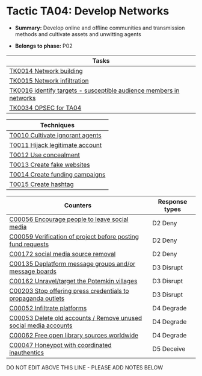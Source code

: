 # Tactic TA04: Develop Networks

* **Summary:** Develop online and offline communities and transmission methods and cultivate assets and unwitting agents

* **Belongs to phase:** P02



| Tasks |
| ----- |
| [TK0014 Network building](../tasks/TK0014.md) |
| [TK0015 Network infiltration](../tasks/TK0015.md) |
| [TK0016 identify targets - susceptible audience members in networks](../tasks/TK0016.md) |
| [TK0034 OPSEC for TA04](../tasks/TK0034.md) |



| Techniques |
| ---------- |
| [T0010 Cultivate ignorant agents](../techniques/T0010.md) |
| [T0011 Hijack legitimate account](../techniques/T0011.md) |
| [T0012 Use concealment](../techniques/T0012.md) |
| [T0013 Create fake websites](../techniques/T0013.md) |
| [T0014 Create funding campaigns](../techniques/T0014.md) |
| [T0015 Create hashtag](../techniques/T0015.md) |



| Counters | Response types |
| -------- | -------------- |
| [C00056 Encourage people to leave social media](../counters/C00056.md) | D2 Deny |
| [C00059 Verification of project before posting fund requests](../counters/C00059.md) | D2 Deny |
| [C00172 social media source removal](../counters/C00172.md) | D2 Deny |
| [C00135 Deplatform message groups and/or message boards](../counters/C00135.md) | D3 Disrupt |
| [C00162 Unravel/target the Potemkin villages](../counters/C00162.md) | D3 Disrupt |
| [C00203 Stop offering press credentials to propaganda outlets](../counters/C00203.md) | D3 Disrupt |
| [C00052 Infiltrate platforms](../counters/C00052.md) | D4 Degrade |
| [C00053 Delete old accounts / Remove unused social media accounts](../counters/C00053.md) | D4 Degrade |
| [C00062 Free open library sources worldwide](../counters/C00062.md) | D4 Degrade |
| [C00047 Honeypot with coordinated inauthentics](../counters/C00047.md) | D5 Deceive |


DO NOT EDIT ABOVE THIS LINE - PLEASE ADD NOTES BELOW